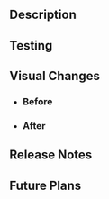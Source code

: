 <!-- Enter a concise summary of your changes in the Title above -->

## Description
<!-- Provide a detailed summary of the changes this PR is making to the codebase. -->
<!-- If it satisfies an issue tracked in JIRA, please link to the issue here. -->

## Testing
<!-- How has this been tested? -->

## Visual Changes
<!-- If your PR has visual changes -->
- ### Before
<!-- Screenshot -->
- ### After
<!-- Screenshot -->

## Release Notes
<!-- Special instructions on release, eg. if there are breaking changes, are deploy actions needed, is anything deprecated, etc. -->

## Future Plans
<!-- Are there plans to improve or iterate on the changes made in this PR? -->